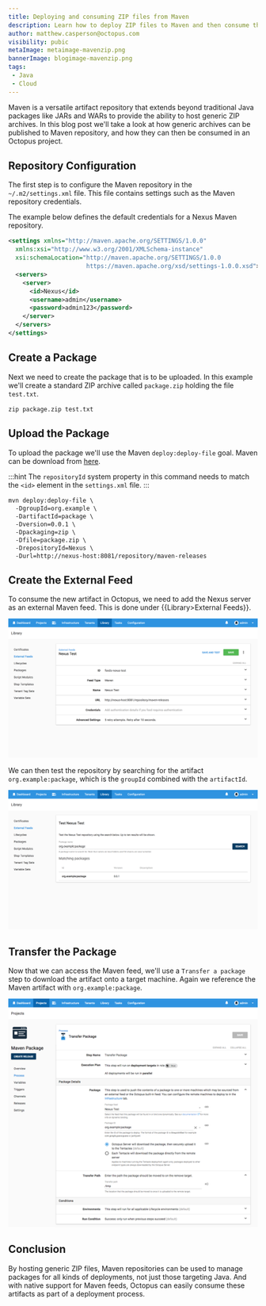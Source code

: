 ```yaml
---
title: Deploying and consuming ZIP files from Maven
description: Learn how to deploy ZIP files to Maven and then consume them in an Octopus project.
author: matthew.casperson@octopus.com
visibility: pubic
metaImage: metaimage-mavenzip.png
bannerImage: blogimage-mavenzip.png
tags:
 - Java
 - Cloud
---
```


Maven is a versatile artifact repository that extends beyond traditional Java packages like JARs and WARs to provide the ability to host generic ZIP archives.  In this blog post we'll take a look at how generic archives can be published to Maven repository, and how they can then be consumed in an Octopus project.

## Repository Configuration

The first step is to configure the Maven repository in the `~/.m2/settings.xml` file. This file contains settings such as the Maven repository credentials.

The example below defines the default credentials for a Nexus Maven repository.

```xml
<settings xmlns="http://maven.apache.org/SETTINGS/1.0.0"
  xmlns:xsi="http://www.w3.org/2001/XMLSchema-instance"
  xsi:schemaLocation="http://maven.apache.org/SETTINGS/1.0.0
                      https://maven.apache.org/xsd/settings-1.0.0.xsd">
  <servers>
    <server>
      <id>Nexus</id>
      <username>admin</username>
      <password>admin123</password>
    </server>
  </servers>
</settings>
```

## Create a Package

Next we need to create the package that is to be uploaded. In this example we'll create a standard ZIP archive called `package.zip` holding the file `test.txt`.

```
zip package.zip test.txt
```

## Upload the Package

To upload the package we'll use the Maven `deploy:deploy-file` goal. Maven can be download from [here](https://maven.apache.org/download.cgi).

:::hint
The `repositoryId` system property in this command needs to match the `<id>` element in the `settings.xml` file.
:::

```
mvn deploy:deploy-file \
  -DgroupId=org.example \
  -DartifactId=package \
  -Dversion=0.0.1 \
  -Dpackaging=zip \
  -Dfile=package.zip \
  -DrepositoryId=Nexus \
  -Durl=http://nexus-host:8081/repository/maven-releases
```

## Create the External Feed

To consume the new artifact in Octopus, we need to add the Nexus server as an external Maven feed. This is done under {{Library>External Feeds}}.

![Maven Repo](maven-repo.png "width=500")

We can then test the repository by searching for the artifact `org.example:package`, which is the `groupId` combined with the `artifactId`.

![Maven Test](maven-test.png "width=500")

## Transfer the Package

Now that we can access the Maven feed, we'll use a `Transfer a package` step to download the artifact onto a target machine. Again we reference the Maven artifact with `org.example:package`.

![Transfer a package](maven-transfer-package-step.png "width=500")

## Conclusion

By hosting generic ZIP files, Maven repositories can be used to manage packages for all kinds of deployments, not just those targeting Java. And with native support for Maven feeds, Octopus can easily consume these artifacts as part of a deployment process.
